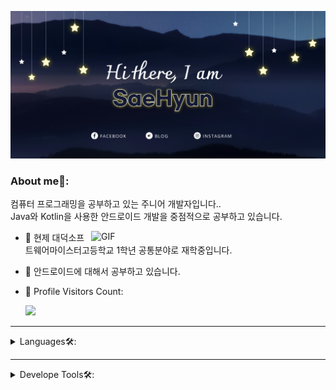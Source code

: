 [![ProfileBanner](https://github.com/limsaehyun/limsaehyun/blob/main/Images/githubtitle.png)](https://saehyun.kr)

  ### About me🧑:
컴퓨터 프로그래밍을 공부하고 있는 주니어 개발자입니다..<br/>
Java와 Kotlin을 사용한 안드로이드 개발을 중점적으로 공부하고 있습니다.

<img align="right" width="375" alt="GIF" src="https://github.com/vimalverma558/vimalverma558/blob/v2/img/dino.gif" />

- 🔭 현제 대덕소프트웨어마이스터고등학교 1학년 공통분야로 재학중입니다.
- 🌱 안드로이드에 대해서 공부하고 있습니다.
- 🎢 Profile Visitors Count:
  
  ![](https://visitor-badge.glitch.me/badge?page_id=limsaehyun)
  
---
  
<details>
<summary>
Languages🛠:
</summary>
<br/>
<code><img height="20" src="https://img.icons8.com/color/48/000000/kotlin.png"></code>
<code><img height="20" src="https://img.icons8.com/color/48/000000/java-coffee-cup-logo--v1.png"></code>
<code><img height="20" src="https://img.icons8.com/color/48/000000/python.png"></code>
<code><img height="20" src="https://img.icons8.com/color/48/000000/spring-logo.png"></code>
<code><img height="20" src="https://img.icons8.com/color/48/000000/c-programming.png"></code> 
<code><img height="20" src="https://img.icons8.com/color/48/000000/c-plus-plus-logo.png"></code>
</details>

---
  
<details>
<summary>
Develope Tools🛠:
</summary>
<br/>
<code><img height="20" src="https://img.icons8.com/color/48/000000/android-studio--v2.png"></code>
<code><img height="20" src="https://img.icons8.com/color/48/000000/visual-studio-2019.png"></code>
<code><img height="20" src="https://img.icons8.com/color/48/000000/visual-studio-code-2019.png"></code>
<code><img height="20" src="https://img.icons8.com/color/48/000000/intellij-idea.png"></code>
<code><img height="20" src="https://img.icons8.com/fluency/48/000000/android-os.png"></code> 
<code><img height="20" src="https://img.icons8.com/color/48/000000/adobe-xd--v1.png"></code>
<code><img height="20" src="https://img.icons8.com/color/48/000000/adobe-photoshop.png"></code>
<code><img height="20" src="https://img.icons8.com/color/48/000000/figma--v1.png"></code>
<code><img height="20" src="https://img.icons8.com/color/48/000000/notion--v1.png"></code>
<code><img height="20" src="https://img.icons8.com/windows/32/000000/gitkraken.png"></code>
</details>
